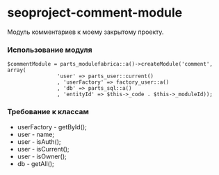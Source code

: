 # seoproject-comment-module
Модуль комментариев к моему закрытому проекту.

### Использование модуля

```
$commentModule = parts_modulefabrica::a()->createModule('comment', array(
                'user' => parts_user::current()
                , 'userFactory' => factory_user::a()
                , 'db' => parts_sql::a()
                , 'entityId' => $this->_code . $this->_moduleId));
```

### Требование к классам

* userFactory - getById();
* user - name;
* user - isAuth();
* user - isCurrent();
* user - isOwner();
* db - getAll();
